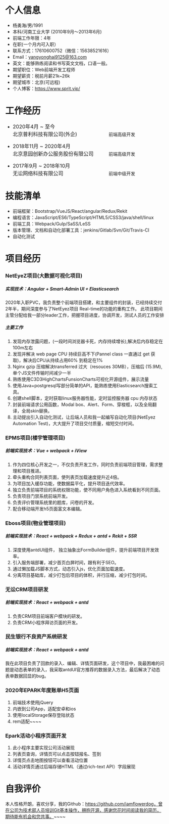 # 个人信息

* 杨勇海/男/1991
* 本科/河南工业大学 (2010年9月～2013年6月)
* 前端工作年限：4年
* 在职(一个月内可入职）
* 联系方式：17610600752（微信：15638521616）
* Email：yangyonghai9125@163.com
* 英文：能够熟练阅读和书写英文文档，口语一般。
* 期望职位：Web前端开发工程师
* 期望薪资：税前月薪21k~26k
* 期望城市：北京(可远程)
* 个人博客：https://www.sprit.vip/

# 工作经历
* <span class="size" style="font-size:16px; width: 200px; display: inline-block">2020年4月 ~ 至今</span> <span class="size" style="font-size:16px; width: 300px; display: inline-block">北京普利科技有限公司(外企)</span>    前端高级开发

* <span class="size" style="font-size:16px; width: 200px; display: inline-block">2018年11月 ~ 2020年4月</span> <span class="size" style="font-size:16px; width: 300px; display: inline-block">北京意园创新办公服务股份有限公司</span>  前端高级开发

* <span class="size" style="font-size:16px; width: 200px; display: inline-block">2017年9月 ~ 2018年10月</span> <span class="size" style="font-size:16px; width: 300px; display: inline-block">无讼网络科技有限公司</span>  前端中级开发

# 技能清单

* 前端框架：Bootstrap/VueJS/React/angular/Redux/Rekit
* 编程语言：JavaScript/ES6/TypeScript/HTML5/CSS3/java/shell/linux
* 前端工具：Webpack/Gulp/SaSS/LeSS
* 版本管理、文档和自动化部署工具：jenkins/Gitlab/Svn/Git/Travis-CI
* 自动化测试



# 项目经历
### NetEyeZ项目(大数据可视化项目)

##### 实现技术：Angular + Smart-Admin UI + Elasticsearch

2020年入职PVC，我负责整个前端项目搭建，和主要组件的封装，已经持续交付2年半，期间深度参与了NetEyez项目 Real-time的功能的重构工作。
此项目期间主管分配给我一部分leader工作，把握项目进度，协调开发，测试人员的工作安排

##### 主要工作
1. 发现内存泄露问题，(一段时间浏览器卡死，内存持续增长),解决后内存稳定在100m左右
2. 发现并解决 web page CPU 持续巨高不下(Pannel class 一直通过 get 获取)，解决后CPU从持续占用60% 到稳定在1%
3. Nginx gzip 压缩解决transferred 过大（resouces 30MB），压缩后 (15.9M), 单个JS文件传输时间减少一半
4. 熟练使用C3D3HighChartsFunsionCharts可视化开源组件，展示流量
5. 使用Java+postgresql写部分简单的API，能熟练使用Elasticsearch搜索工具。
6. 创建shell脚本，定时获取linux服务器性能，定时监控服务器 cpu 内存状态
7. 封装前端请求公用函数，Modal box、Alert、Form、穿梭框，以及全局翻译，全局skin替换。
8. 主动提出引入自动化测试，让后端人员和我一起编写自动化项目(NetEyez Automation Test)，大大提升了项目交付质量，缩短交付时间。

### EPMS项目(楼宇管理项目)

##### 前端实现技术：Vue + webpack + iView

1. 作为四位核心开发之一，不仅负责开发工作，同时负责前端项目管理，需求整理和项目推进。
2. 牵头重构合同列表页面，使列表页加载速度提升近4倍。
3. 为项目加入缓存功能，使数据扁平化，提升项目迭代效率。
4. 独立负责前端项目的系统权限功能，使不同用户角色进入系统看到不同页面。
5. 负责项目门禁系统前端开发。
6. 负责评价管理系统里的题库，问卷的开发。
7. 配合移动端开发h5页面富文本编辑。

### Eboss项目(物业管理项目)

##### 前端实现技术：React + webpack + Redux + antd + Rekit + SSR

1. 深度使用antdUI组件， 独立抽象出FormBuilder组件，提升前端项目开发效率。
2. 引入服务端部署，减少首页白屏时间，跟有利于SEO。
3. 通过懒加载JS脚本方式，动态引入js，优化页面加载速度。
4. 分离项目基础库，减少打包后项目的体积，并行压缩，减少打包时间。

### 无讼CRM项目研发

##### 前端实现技术：React + webpack + antd

1. 负责CRM项目前端客户模块的研发。
2. 负责CRM小程序拜访页面的开发。

### 民生银行不良资产系统研发

##### 前端实现技术：React + webpack + antd

我在此项目负责了回款的录入、编辑、详情页面研发，这个项目中，我最困难的问题是动态表单的录入，我采取antdUI官方推荐的数据录入方法，最后解决了动态表单数据回显的bug。

###  2020年EPARK年度账单H5页面
1. 前端技术使用jQuery
2. 内嵌到公司App，适配安卓和ios
3. 使用localStorage保存登陆状态
4. rem适配~~~~

###  Epark活动小程序页面开发
1. 此小程序主要实现公司活动展现
2. 列表页查询，详情页可以点击按钮报名、签到
3. 详情页点击地图按钮可以查看活动位置
4. 活动详情页通过后端存储HTML（通过rich-text API）字段展现



# 自我评价

本人性格开朗，喜欢分享，我的Github：https://github.com/iamflowerdog，曾在公司为技术部人员培训Git基本操作，拥抱开源，感谢您花时间阅读我的简历，期待能有机会和您共事。~~~~